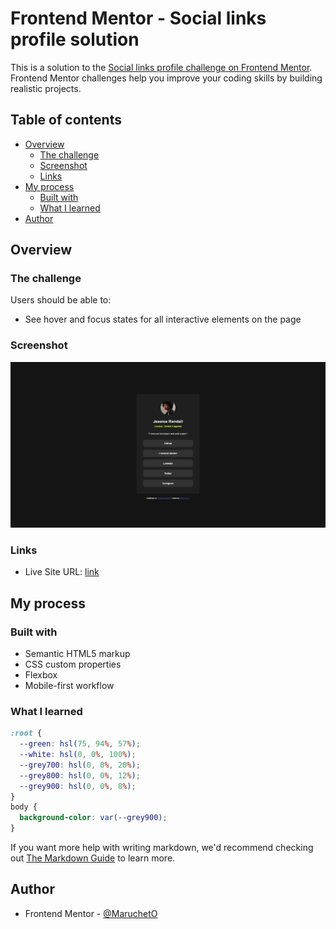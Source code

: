 # Frontend Mentor - Social links profile solution

This is a solution to the [Social links profile challenge on Frontend Mentor](https://www.frontendmentor.io/challenges/social-links-profile-UG32l9m6dQ). Frontend Mentor challenges help you improve your coding skills by building realistic projects. 

## Table of contents

- [Overview](#overview)
  - [The challenge](#the-challenge)
  - [Screenshot](#screenshot)
  - [Links](#links)
- [My process](#my-process)
  - [Built with](#built-with)
  - [What I learned](#what-i-learned)
- [Author](#author)

## Overview

### The challenge

Users should be able to:

- See hover and focus states for all interactive elements on the page

### Screenshot

![](./screenshot.jpg)

### Links

- Live Site URL: [link](https://marucheto.github.io/Social-links-profile/)

## My process

### Built with

- Semantic HTML5 markup
- CSS custom properties
- Flexbox
- Mobile-first workflow

### What I learned

```css
:root {
  --green: hsl(75, 94%, 57%);
  --white: hsl(0, 0%, 100%);
  --grey700: hsl(0, 0%, 20%);
  --grey800: hsl(0, 0%, 12%);
  --grey900: hsl(0, 0%, 8%);
}
body {
  background-color: var(--grey900);
}
```

If you want more help with writing markdown, we'd recommend checking out [The Markdown Guide](https://www.markdownguide.org/) to learn more.

## Author

- Frontend Mentor - [@MaruchetO](https://www.frontendmentor.io/profile/MaruchetO)
